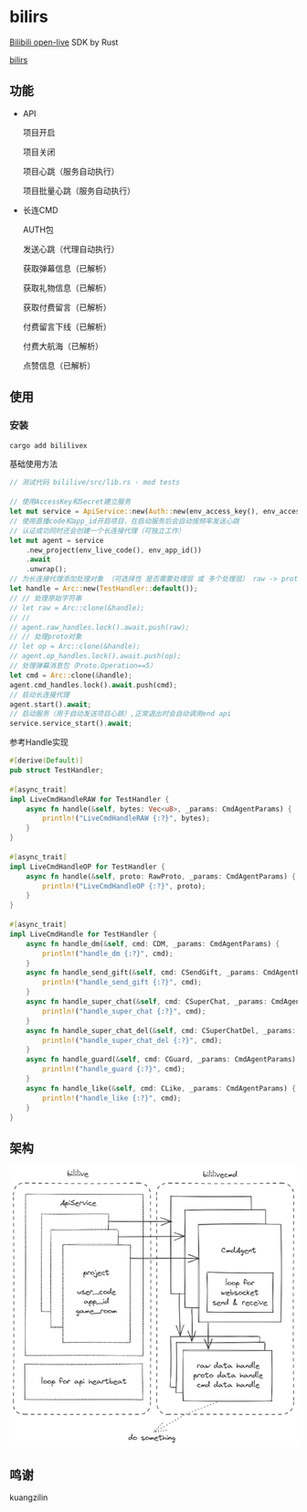 # bilirs

[Bilibili open-live](https://open-live.bilibili.com) SDK by Rust

[bilirs](https://github.com/zerocraft/bilirs)

## 功能

- API

    项目开启

    项目关闭

    项目心跳（服务自动执行）

    项目批量心跳（服务自动执行）

- 长连CMD

    AUTH包

    发送心跳（代理自动执行）

    获取弹幕信息（已解析）

    获取礼物信息（已解析）

    获取付费留言（已解析）

    付费留言下线（已解析）

    付费大航海（已解析）

    点赞信息（已解析）

## 使用

### 安装

``` shell
cargo add bililivex
```

基础使用方法

``` rust
// 测试代码 bililive/src/lib.rs - mod tests

// 使用AccessKey和Secret建立服务
let mut service = ApiService::new(Auth::new(env_access_key(), env_access_secret()));
// 使用直播code和app_id开启项目，在启动服务后会自动按频率发送心跳
// 认证成功同时还会创建一个长连接代理（可独立工作）
let mut agent = service
    .new_project(env_live_code(), env_app_id())
    .await
    .unwrap();
// 为长连接代理添加处理对象 （可选择性 是否需要处理层 或 多个处理层） raw -> proto -> cmd
let handle = Arc::new(TestHandler::default());
// // 处理原始字符串
// let raw = Arc::clone(&handle);
// //
// agent.raw_handles.lock().await.push(raw);
// // 处理proto对象
// let op = Arc::clone(&handle);
// agent.op_handles.lock().await.push(op);
// 处理弹幕消息包（Proto.Operation==5）
let cmd = Arc::clone(&handle);
agent.cmd_handles.lock().await.push(cmd);
// 启动长连接代理
agent.start().await;
// 启动服务（用于自动发送项目心跳）,正常退出时会自动调用end api
service.service_start().await;
```

参考Handle实现

``` rust
#[derive(Default)]
pub struct TestHandler;

#[async_trait]
impl LiveCmdHandleRAW for TestHandler {
    async fn handle(&self, bytes: Vec<u8>, _params: CmdAgentParams) {
        println!("LiveCmdHandleRAW {:?}", bytes);
    }
}

#[async_trait]
impl LiveCmdHandleOP for TestHandler {
    async fn handle(&self, proto: RawProto, _params: CmdAgentParams) {
        println!("LiveCmdHandleOP {:?}", proto);
    }
}

#[async_trait]
impl LiveCmdHandle for TestHandler {
    async fn handle_dm(&self, cmd: CDM, _params: CmdAgentParams) {
        println!("handle_dm {:?}", cmd);
    }
    async fn handle_send_gift(&self, cmd: CSendGift, _params: CmdAgentParams) {
        println!("handle_send_gift {:?}", cmd);
    }
    async fn handle_super_chat(&self, cmd: CSuperChat, _params: CmdAgentParams) {
        println!("handle_super_chat {:?}", cmd);
    }
    async fn handle_super_chat_del(&self, cmd: CSuperChatDel, _params: CmdAgentParams) {
        println!("handle_super_chat_del {:?}", cmd);
    }
    async fn handle_guard(&self, cmd: CGuard, _params: CmdAgentParams) {
        println!("handle_guard {:?}", cmd);
    }
    async fn handle_like(&self, cmd: CLike, _params: CmdAgentParams) {
        println!("handle_like {:?}", cmd);
    }
}
```

## 架构

![project](doc/bilirs_crate.png)

## 鸣谢

kuangzilin
